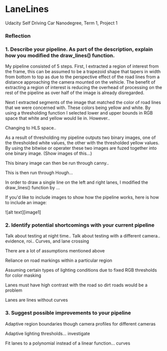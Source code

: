 # LaneLines
Udacity Self Driving Car Nanodegree, Term 1, Project 1

### Reflection

### 1. Describe your pipeline. As part of the description, explain how you modified the draw_lines() function.

My pipeline consisted of 5 steps. First, I extracted a region of interest from the frame, this can be assumed to be a trapezoid shape that tapers in width from bottom to top as due to the perspective effect of the road lines from a distance approaching the camera mounted on the vehicle. The benefit of extracting a region of interest is reducing the overhead of processing on the rest of the pipeline as over half of the image is already disregarded.

Next I extracted segments of the image that matched the color of road lines that we were concerned with. These colors being yellow and white. By using a thresholding function I selected lower and upper bounds in RGB space that white and yellow would lie in. However..

Changing to HLS space..

As a result of thresholding my pipeline outputs two binary images, one of the thresholded white values, the other with the thresholded yellow values. By using the bitwise or operater these two images are fuzed together into one binary image. (Show images of this...)

This binary image can then be run through canny..

This is then run through Hough...

In order to draw a single line on the left and right lanes, I modified the draw_lines() function by ...


If you'd like to include images to show how the pipeline works, here is how to include an image: 

![alt text][image1]


### 2. Identify potential shortcomings with your current pipeline

Talk about testing at night time..
Talk about testing with a different camera.. evidence, roi..
Curves, and lane crossing

There are a lot of assumptions mentioned above

Reliance on road markings within a particular region

Assuming certain types of lighting conditions due to fixed RGB thresholds for color masking

Lanes must have high contrast with the road so dirt roads would be a problem

Lanes are lines without curves



### 3. Suggest possible improvements to your pipeline

Adaptive region boundaries though camera profiles for different cameras

Adaptive lighting thresholds... investigate

Fit lanes to a polynomial instead of a linear function... curves
